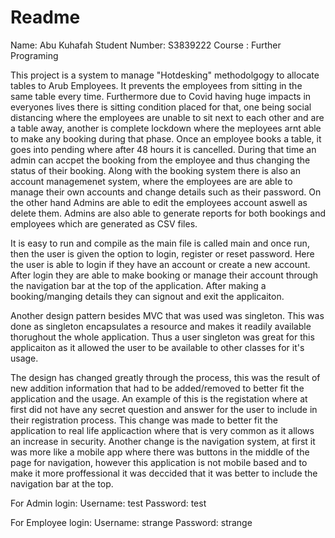 # Readme
Name: Abu Kuhafah	Student Number: S3839222 	Course : Further Programing

This project is a system to manage "Hotdesking" methodolgogy to allocate tables to Arub Employees.
It prevents the employees from sitting in the same table every time. Furthermore due to Covid having
huge impacts in everyones lives there is sitting condition placed for that, one being social distancing
where the employees are unable to sit next to each other and are a table away, another is complete 
lockdown where the meployees arnt able to make any booking during that phase. Once an employee books
a table, it goes into pending where after 48 hours it is cancelled. During that time an admin can accpet
the booking from the employee and thus changing the status of their booking.
Along with the booking system there is also an account managemenet system, where the employees are are 
able to manage their own accounts and change details such as their password. On the other hand Admins are
able to edit the employees account aswell as delete them. Admins are also able to generate reports for both
bookings and employees which are generated as CSV files.

It is easy to run and compile as the main file is called main and once run, then the user is given the option
to login, register or reset password. Here the user is able to login if they have an account or create a 
new account. After login they are able to make booking or manage their account through the navigation bar 
at the top of the application. After making a booking/manging details they can signout and exit the applicaiton.

Another design pattern besides MVC that was used was singleton. This was done as singleton encapsulates a resource
and makes it readily available thorughout the whole application. Thus a user singleton was great for this 
applicaiton as it allowed the user to be available to other classes for it's usage. 

The design has changed greatly through the process, this was the result of new addition information that had to 
be added/removed to better fit the application and the usage. An example of this is the registation where at first
did not have any secret question and answer for the user to include in their registration process. This change was
made to better fit the application to real life applicaction where that is very common as it allows an increase in 
security. Another change is the navigation system, at first it was more like a mobile app where there was buttons 
in the middle of the page for navigation, however this application is not mobile based and to make it more 
proffessional it was deccided that it was better to include the navigation bar at the top.


For Admin login:
Username: test
Password: test

For Employee login:
Username: strange
Password: strange
